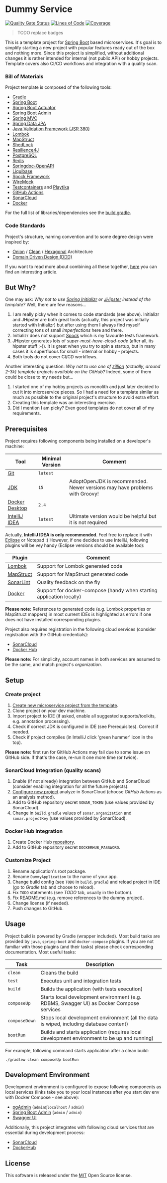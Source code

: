 Dummy Service
=============
[![Quality Gate Status](https://sonarcloud.io/api/project_badges/measure?project=mwierzchowski_dummy-service&metric=alert_status)](https://sonarcloud.io/dashboard?id=mwierzchowski_dummy-service)
[![Lines of Code](https://sonarcloud.io/api/project_badges/measure?project=mwierzchowski_dummy-service&metric=ncloc)](https://sonarcloud.io/dashboard?id=mwierzchowski_dummy-service)
[![Coverage](https://sonarcloud.io/api/project_badges/measure?project=mwierzchowski_dummy-service&metric=coverage)](https://sonarcloud.io/dashboard?id=mwierzchowski_dummy-service)

> TODO replace badges

This is a template project for [Spring Boot](https://spring.io/projects/spring-boot) based microservices. It's goal is
to simplify starting a new project with popular features ready out of the box and nothing more. Since this project is
simplified, without additional changes it is rather intended for internal (not public API) or hobby projects. Template
covers also CI/CD workflows and integration with a quality scan.

### Bill of Materials
Project template is composed of the following tools:
- [Gradle](https://gradle.org)
- [Spring Boot](https://spring.io/projects/spring-boot)
- [Spring Boot Actuator](https://docs.spring.io/spring-boot/docs/current/reference/html/production-ready-features.html)
- [Spring Boot Admin](https://github.com/codecentric/spring-boot-admin)
- [Spring MVC](https://docs.spring.io/spring-framework/docs/current/reference/html/web.html)
- [Spring Data JPA](https://spring.io/projects/spring-data-jpa)
- [Java Validation Framework (JSR 380)](https://beanvalidation.org/2.0-jsr380/)
- [Lombok](https://projectlombok.org)
- [MapStruct](https://mapstruct.org)
- [ShedLock](https://github.com/lukas-krecan/ShedLock)
- [Resilience4J](https://github.com/resilience4j/resilience4j)
- [PostgreSQL](https://www.postgresql.org)
- [Redis](https://redislabs.com)
- [Springdoc-OpenAPI](https://springdoc.org)
- [Liquibase](https://www.liquibase.org)
- [Spock Framework](http://spockframework.org)
- [WireMock](http://wiremock.org)
- [Testcontainers](https://www.testcontainers.org) and [Playtika](https://github.com/Playtika/testcontainers-spring-boot)
- [GitHub Actions](https://github.com/features/actions)
- [SonarCloud](https://sonarcloud.io)
- [Docker](https://www.docker.com) 

For the full list of libraries/dependencies see the [build.gradle](build.gradle).

### Code Standards
Project's structure, naming convention and to some degree design were inspired by:
- [Onion](https://www.codeguru.com/csharp/csharp/cs_misc/designtechniques/understanding-onion-architecture.html) / 
  [Clean](https://blog.cleancoder.com/uncle-bob/2012/08/13/the-clean-architecture.html) /
  [Hexagonal](https://en.wikipedia.org/wiki/Hexagonal_architecture_(software)) Architecture
- [Domain Driven Design (DDD)](https://en.wikipedia.org/wiki/Domain-driven_design)

If you want to read more about combining all these together, 
[here](https://herbertograca.com/2017/11/16/explicit-architecture-01-ddd-hexagonal-onion-clean-cqrs-how-i-put-it-all-together/)
you can find an interesting article.

But Why?
--------

One may ask: *Why not to use [Spring Initializr](https://start.spring.io) or [JHipster](https://www.jhipster.tech)
instead of the template?* Well, there are few reasons...
1. I am really picky when it comes to code standards (see above). Initializr and JHipster are both great tools
   (actually, this project was initially started with Initializr) but after using them I always find myself
   correcting tons of small *imperfections* here and there. 
1. Initializr does not support [Spock](http://spockframework.org) which is my favourite tests framework.
1. JHipster generates lots of *super-must-have-cloud-code* (after all, its hipster stuff ;-)). It is great when you try
   to spin a startup, but in many cases it is superfluous for small - internal or hobby - projects.
1. Both tools do not cover CI/CD workflows.

Another interesting question: *Why not to use one of [zillion](https://github.com/search?q=spring+boot+template)
(actually, around 2-3k) template projects available on the GitHub?* Indeed, some of them could be close to my needs
but...
1. I started one of my hobby projects as monolith and just later decided to cut it into microservice pieces. So I had
   a need for a template similar as much as possible to the original project's structure to avoid extra effort.
1. Creating this template was an interesting exercise.
1. Did I mention I am picky? Even good templates do not cover all of my requirements.
   
Prerequisites
-------------

Project requires following components being installed on a developer's machine:  

Tool                                                                              | Minimal Version    | Comment
----------------------------------------------------------------------------------|--------------------|--------------------------------------------------------------------------------------
[Git](https://git-scm.com/)                                                       | `latest`           | 
[JDK](https://adoptopenjdk.net/archive.html?variant=openjdk14&jvmVariant=hotspot) | `15`               | AdoptOpenJDK is recommended. Newer versions may have problems with Groovy! 
[Docker Desktop](https://www.docker.com/products/docker-desktop)                  | `2.4`              |
[IntelliJ IDEA](https://www.jetbrains.com/idea/)                                  | `latest`           | Ultimate version would be helpful but it is not required

Actually, **IntelliJ IDEA is only recommended**. Feel free to replace it with [Eclipse](https://www.eclipse.org) or
Notepad :) However, if one decides to use IntelliJ, following plugins will be vey handy (Eclipse versions should be
available too):

Plugin                                                                    | Comment
--------------------------------------------------------------------------|-----------------------------------------------------------------------------------------
[Lombok](https://plugins.jetbrains.com/plugin/6317-lombok)                | Support for Lombok generated code
[MapStruct](https://plugins.jetbrains.com/plugin/10036-mapstruct-support) | Support for MapStruct generated code
[SonarLint](https://plugins.jetbrains.com/plugin/7973-sonarlint)          | Quality feedback on the fly 
[Docker](https://plugins.jetbrains.com/plugin/7724-docker)                | Support for docker-compose (handy when starting application locally)

**Please note:** References to generated code (e.g. Lombok properties or MapStruct mappers) in most current IDEs is
highlighted as errors if one does not have installed corresponding plugins.

Project also requires registration in the following cloud services (consider registration with the GitHub credentials):
- [SonarCloud](https://sonarcloud.io)
- [Docker Hub](https://hub.docker.com)

**Please note:** For simplicity, account names in both services are assumed to be the same, and match project's
*organization*. 

Setup
-----

### Create project

1. [Create new microservice project from the template](https://docs.github.com/en/free-pro-team@latest/github/creating-cloning-and-archiving-repositories/creating-a-repository-from-a-template).
1. Clone project on your dev machine.
1. Import project to IDE (if asked, enable all suggested supports/toolkits, e.g. annotation processing).
1. Check if correct JDK is configured in IDE (see Prerequisites). Correct if needed.
1. Check if project compiles (in IntelliJ click 'green hummer' icon in the top).

**Please note:** first run for GitHub Actions may fail due to some issue on GitHub side. If that's the case, re-run it
one more time (or twice).

### SonarCloud Integration (quality scans)

1. Enable (if not already) integration between GitHub and SonarCloud (consider enabling integration for all
   the future projects).
1. [Configure new project](https://sonarcloud.io/projects/create) analyze in SonarCloud (choose *GitHub Actions* as
   an analysis method).
1. Add to GitHub repository secret `SONAR_TOKEN` (use values provided by SonarCloud). 
1. Change in `build.gradle` values of `sonar.organization` and `sonar.projectKey` (use values provided by SonarCloud).

### Docker Hub Integration

1. Create Docker Hub [repository](https://hub.docker.com/repositories).
1. Add to GitHub repository secret `DOCKERHUB_PASSWORD`.

### Customize Project

1. Rename application's root package.
1. Rename `DummyApplication` to the name of your app.
1. Change build config (see `TODO` in `build.gradle`) and reload project in IDE (go to *Gradle* tab and choose to
   reload).
1. Fix `TODO` statements (see *TODO* tab, usually in the bottom).
1. Fix README.md (e.g. remove references to the dummy project).
1. Change license (if needed).
1. Push changes to GitHub.

Usage
-----

Project build is powered by Gradle (wrapper included). Most build tasks are provided by `java`, `spring-boot` and
`docker-compose` plugins. If you are not familiar with those plugins (and their tasks) please check corresponding
documentation. Most useful tasks:

Task          | Description
--------------|---------------------------------------------------------------------------------------------------------
`clean`       | Cleans the build
`test`        | Executes unit and integration tests
`build`       | Builds the application (with tests execution)
`composeUp`   | Starts local development environment (e.g. RDBMS, Swagger UI) as Docker Compose services
`composeDown` | Stops local development environment (all the data is wiped, including database content)
`bootRun`     | Builds and starts application (requires local development environment to be up and running)  

For example, following command starts application after a clean build:
```
./gradlew clean composeUp bootRun 
```

Development Environment
-----------------------

Development environment is configured to expose following components as local services (links take you to your local
instances after you start dev env with Docker Compose - see above):
- [pgAdmin](http://localhost:81) (`admin@localhost` / `admin`) 
- [Spring Boot Admin](http://localhost:82) (`admin` / `admin`)
- [Swagger UI](http://localhost:83/swagger)

Additionally, this project integrates with following cloud services that are essential during development process:
- [SonarCloud](https://sonarcloud.io/projects)
- [DockerHub](https://hub.docker.com)

License
-------
This software is released under the [MIT](LICENSE) Open Source license.
